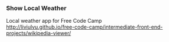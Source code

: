 ### Show Local Weather  

Local weather app for Free Code Camp  
http://liviulvu.github.io/free-code-camp/intermediate-front-end-projects/wikipedia-viewer/  
